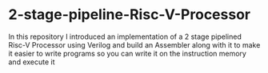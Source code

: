 # 2-stage-pipeline-Risc-V-Processor
In this repository I introduced an implementation of a 2 stage pipelined Risc-V Processor using Verilog and build an Assembler along with it to make it easier to write programs so you can write it on the instruction memory and execute it
